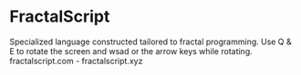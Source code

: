 # FractalScript
Specialized language constructed tailored to fractal programming.
Use Q & E to rotate the screen and wsad or the arrow keys while rotating.
fractalscript.com - fractalscript.xyz
